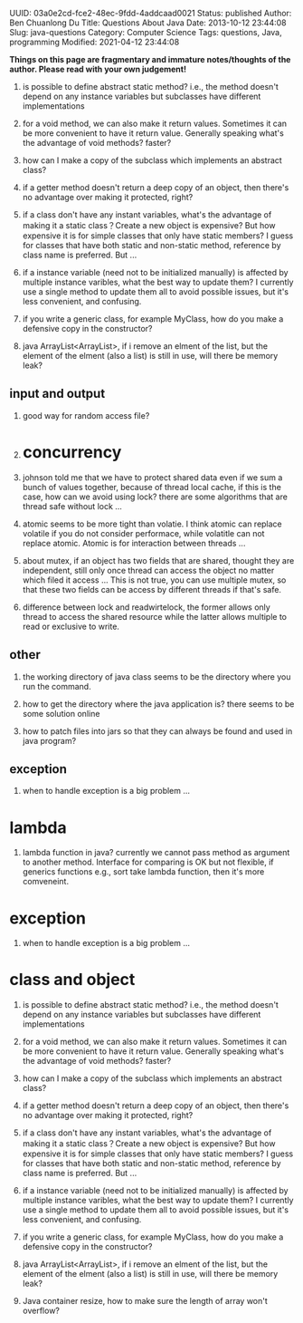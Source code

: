 UUID: 03a0e2cd-fce2-48ec-9fdd-4addcaad0021
Status: published
Author: Ben Chuanlong Du
Title: Questions About Java
Date: 2013-10-12 23:44:08
Slug: java-questions
Category: Computer Science
Tags: questions, Java, programming
Modified: 2021-04-12 23:44:08

**Things on this page are fragmentary and immature notes/thoughts of the author. Please read with your own judgement!**
 

1. is possible to define abstract static method? i.e., 
the method doesn't depend on any instance variables but subclasses have different implementations

2. for a void method, we can also make it return values. 
Sometimes it can be more convenient to have it return value. 
Generally speaking what's the advantage of void methods? faster?

3. how can I make a copy of the subclass which implements an abstract class?

4. if a getter method doesn't return a deep copy of an object, 
then there's no advantage over making it protected, right?

5. if a class don't have any instant variables, 
what's the advantage of making it a static class？Create a new object is expensive? 
But how expensive it is for simple classes that only have static members? 
I guess for classes that have both static and non-static method, 
reference by class name is preferred. But ...

6. if a instance variable (need not to be initialized manually) is affected by multiple instance varibles, 
what the best way to update them? 
I currently use a single method to update them all to avoid possible issues, but it's less convenient, and confusing. 	

7. if you write a generic class, for example MyClass<T>, how do you make a defensive copy in the constructor?

8. java ArrayList<ArrayList<DataPoint>>, 
if i remove an elment of the list, but the element of the elment (also a list) is still in use, will there be memory leak?

## input and output 

1. good way for random access file?	


1. # concurrency

1. johnson told me that we have to protect shared data even if we sum a bunch of values together, because of thread local cache, 
if this is the case, how can we avoid using lock? there are some algorithms that are thread safe without lock ...

3. atomic seems to be more tight than volatie. I think atomic can replace volatile if you do not consider performace, while volatitle can not replace atomic. Atomic is for interaction between threads ...

4. about mutex, if an object has two fields that are shared, thought they are independent, 
still only once thread can access the object no matter which filed it access ...
This is not true, you can use multiple mutex, so that these two fields can be access by 
different threads if that's safe.

5. difference between lock and readwirtelock, 
the former allows only thread to access the shared resource while the latter allows multiple to read or exclusive to write.


## other

1. the working directory of java class seems to be the directory where you run the command. 

1. how to get the directory where the java application is? there seems to be some solution online

2. how to patch files into jars so that they can always be found and used in java program?


## exception

1. when to handle exception is a big problem ...

# lambda 

1. lambda function in java? 
currently we cannot pass method as argument to another method. 
Interface for comparing is OK but not flexible, 
if generics functions e.g., sort take lambda function, then it's more comveneint.

# exception

1. when to handle exception is a big problem ...

# class and object

1. is possible to define abstract static method? i.e., 
the method doesn't depend on any instance variables but subclasses have different implementations

2. for a void method, we can also make it return values. 
Sometimes it can be more convenient to have it return value. 
Generally speaking what's the advantage of void methods? faster?

3. how can I make a copy of the subclass which implements an abstract class?

4. if a getter method doesn't return a deep copy of an object, 
then there's no advantage over making it protected, right?

5. if a class don't have any instant variables, 
what's the advantage of making it a static class？Create a new object is expensive? 
But how expensive it is for simple classes that only have static members? 
I guess for classes that have both static and non-static method, 
reference by class name is preferred. But ...

6. if a instance variable (need not to be initialized manually) is affected by multiple instance varibles, 
what the best way to update them? 
I currently use a single method to update them all to avoid possible issues, but it's less convenient, and confusing.   

7. if you write a generic class, for example MyClass<T>, how do you make a defensive copy in the constructor?

8. java ArrayList<ArrayList<DataPoint>>, 
if i remove an elment of the list, but the element of the elment (also a list) is still in use, will there be memory leak?

1. Java container resize, how to make sure the length of array won't overflow?
